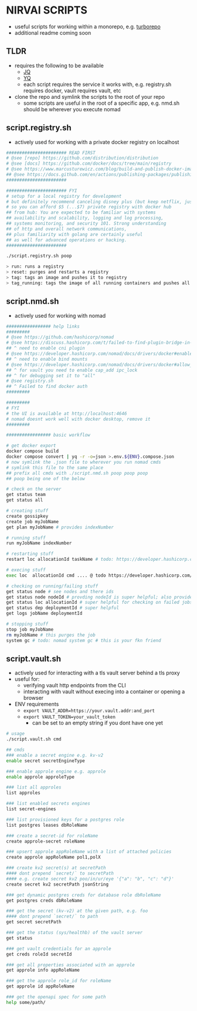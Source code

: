 # NIRVAI SCRIPTS

- useful scripts for working within a monorepo, e.g. [turborepo](https://turbo.build/repo/docs)
- additional readme coming soon

## TLDR

- requires the following to be available
  - [JQ](https://stedolan.github.io/jq/)
  - [YQ](https://github.com/mikefarah/yq)
  - each script requires the service it works with, e.g. registry.sh requires docker, vault requires vault, etc
- clone the repo and symlink the scripts to the root of your repo
  - some scripts are useful in the root of a specific app, e.g. nmd.sh should be wherever you execute nomad

## script.registry.sh

- actively used for working with a private docker registry on localhost

```sh
####################### READ FIRST
# @see [repo] https://github.com/distribution/distribution
# @see [docs] https://github.com/docker/docs/tree/main/registry
# @see https://www.marcusturewicz.com/blog/build-and-publish-docker-images-with-github-packages/
## @see https://docs.github.com/en/actions/publishing-packages/publishing-docker-images
#######################

####################### FYI
# setup for a local registry for development
# but definitely recommend canceling disney plus (but keep netflix, just sayin)
# so you can afford $5 (...$7) private registry with docker hub
## from hub: You are expected to be familiar with systems
## availability and scalability, logging and log processing,
## systems monitoring, and security 101. Strong understanding
## of http and overall network communications,
## plus familiarity with golang are certainly useful
## as well for advanced operations or hacking.
#######################

./script.registry.sh poop

> run: runs a registry
> reset: purges and restarts a registry
> tag: tags an image and pushes it to registry
> tag_running: tags the image of all running containers and pushes all to registry

```

## script.nmd.sh

- actively used for working with nomad

```sh
################# help links
#########
# @see https://github.com/hashicorp/nomad
# @see https://discuss.hashicorp.com/t/failed-to-find-plugin-bridge-in-path/3095
## ^ need to enable cni plugin
# @see https://developer.hashicorp.com/nomad/docs/drivers/docker#enabled-1
## ^ need to enable bind mounts
# @see https://developer.hashicorp.com/nomad/docs/drivers/docker#allow_caps
## ^ for vault you need to enable cap_add ipc_lock
## ^ for debugging set it to "all"
# @see registry.sh
## ^ Failed to find docker auth
#########

#########
# FYI
# the UI is available at http://localhost:4646
# nomad doesnt work well with docker desktop, remove it
#########

################# basic workflow

# get docker export
docker compose build
docker compose convert | yq -r -o=json >.env.${ENV}.compose.json
# now symlink the .json file to wherever you run nomad cmds
# symlink this file to the same place
## prefix all cmds with ./script.nmd.sh poop poop poop
## poop being one of the below

# check on the server
get status team
get status all

# creating stuff
create gossipkey
create job myJobName
get plan myJobName # provides indexNumber

# running stuff
run myJobName indexNumber

# restarting stuff
restart loc allocationId taskName # todo: https://developer.hashicorp.com/nomad/docs/commands/alloc/restart

# execing stuff
exec loc  allocationId cmd .... @ todo https://developer.hashicorp.com/nomad/docs/commands/alloc/exec

# checking on running/failing stuff
get status node # see nodes and there ids
get status node nodeId # provding nodeId is super helpful; also provides allocationId
get status loc allocationId # super helpful for checking on failed jobs, provides deployment id
get status dep deploymentId # super helpful
get logs jobName deploymentId

# stopping stuff
stop job myJobName
rm myJobName # this purges the job
system gc # todo: nomad system gc # this is your fkn friend

```

## script.vault.sh

- actively used for interacting with a tls vault server behind a tls proxy
- useful for:
  - verifying vault http endpoints from the CLI
  - interacting with vault without execing into a container or opening a browser
- ENV requirements
  - `export VAULT_ADDR=https://your.vault.addr:and_port`
  - `export VAULT_TOKEN=your_vault_token`
    - can be set to an empty string if you dont have one yet

```sh
# usage
./script.vault.sh cmd

## cmds
### enable a secret engine e.g. kv-v2
enable secret secretEngineType

### enable approle engine e.g. approle
enable approle approleType

### list all approles
list approles

### list enabled secrets engines
list secret-engines

### list provisioned keys for a postgres role
list postgres leases dbRoleName

### create a secret-id for roleName
create approle-secret roleName

### upsert approle appRoleName with a list of attached policies
create approle appRoleName pol1,polX

### create kv2 secret(s) at secretPath
#### dont prepend `secret/` to secretPath
#### e.g. create secret kv2 poo/in/ur/eye '{"a": "b", "c": "d"}'
create secret kv2 secretPath jsonString

### get dynamic postgres creds for database role dbRoleName
get postgres creds dbRoleName

### get the secret (kv-v2) at the given path, e.g. foo
#### dont prepend `secret/` to path
get secret secretPath

### get the status (sys/healthb) of the vault server
get status

### get vault credentials for an approle
get creds roleId secretId

### get all properties associated with an approle
get approle info appRoleName

### get the approle role_id for roleName
get approle id appRoleName

### get the openapi spec for some path
help some/path/

```
